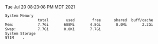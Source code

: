 Tue Jul 20 08:23:08 PM MDT 2021
```bash
System Memory
               total        used        free      shared  buff/cache   available
Mem:           7.7Gi       688Mi       4.8Gi       8.0Mi       2.2Gi       6.7Gi
Swap:          7.7Gi       0.0Ki       7.7Gi
System Storage
571M	.
```
